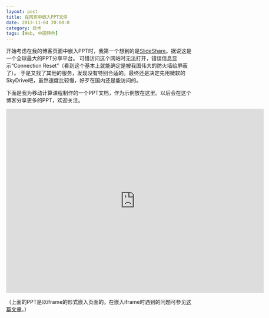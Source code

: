 ```yaml
---
layout: post
title: 在网页中嵌入PPT文件
date: 2013-11-04 20:00:0
category: 技术
tags: [Web, 中国特色]
---
```

开始考虑在我的博客页面中嵌入PPT时，我第一个想到的是[SlideShare](http://en.wikipedia.org/wiki/SlideShare)。据说这是一个全球最大的PPT分享平台。
可惜访问这个网站时无法打开，错误信息显示“Connection Reset”（看到这个基本上就能确定是被我国伟大的防火墙给屏蔽了）。
于是又找了其他的服务，发现没有特别合适的。最终还是决定先用微软的SkyDrive吧，虽然速度比较慢，好歹在国内还是能访问的。

下面是我为移动计算课程制作的一个PPT文档，作为示例放在这里。以后会在这个博客分享更多的PPT，欢迎关注。

<!--more-->

<iframe src="https://skydrive.live.com/embed?cid=8B504C1595CD3973&amp;resid=8B504C1595CD3973%2126382&amp;authkey=AJzDcN30q6g4W0Y&amp;em=2" width="700px" height="500px" frameborder="0" scrolling="no"> </iframe>

（上面的PPT是以iframe的形式嵌入页面的。在嵌入iframe时遇到的问题可参见[这篇文章](/posts/iframe-in-markdown-of-jekyll)。）
